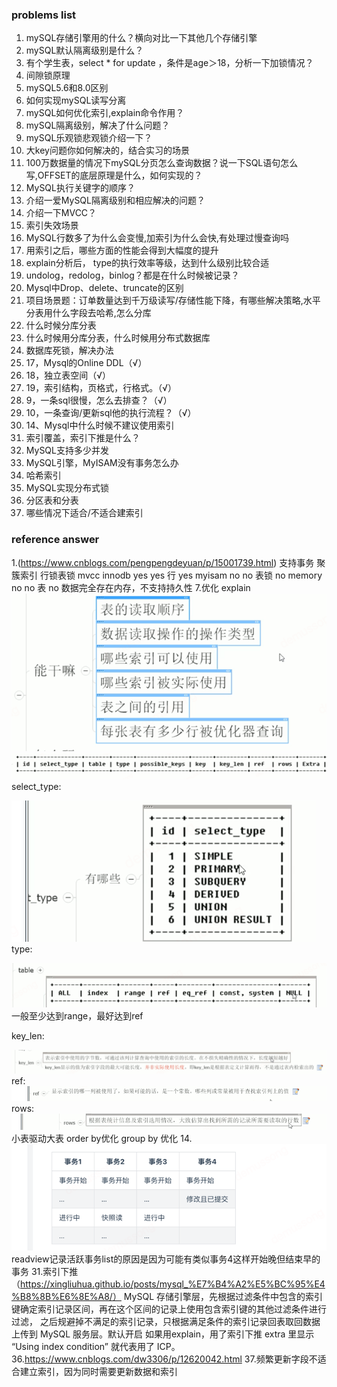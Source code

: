 ### problems list
1. mySQL存储引擎用的什么？横向对比一下其他几个存储引擎
2. mySQL默认隔离级别是什么？
3. 有个学生表，select * for update ，条件是age＞18，分析一下加锁情况？
4. 间隙锁原理
5. mySQL5.6和8.0区别
6. 如何实现mySQL读写分离
7. mySQL如何优化索引,explain命令作用？
8. mySQL隔离级别，解决了什么问题？
9. mySQL乐观锁悲观锁介绍一下？
10. 大key问题你如何解决的，结合实习的场景
11. 100万数据量的情况下mySQL分页怎么查询数据？说一下SQL语句怎么写,OFFSET的底层原理是什么，如何实现的？
12. MySQL执行关键字的顺序？
13. 介绍一爱MySQL隔离级别和相应解决的问题？
14. 介绍一下MVCC？
15. 索引失效场景
16. MySQL行数多了为什么会变慢,加索引为什么会快,有处理过慢查询吗
17. 用索引之后，哪些方面的性能会得到大幅度的提升
18. explain分析后， type的执行效率等级，达到什么级别比较合适
19. undolog，redolog，binlog？都是在什么时候被记录？
20. Mysql中Drop、delete、truncate的区别
21. 项目场景题：订单数量达到千万级读写/存储性能下降，有哪些解决策略,水平分表用什么字段去哈希,怎么分库
22. 什么时候分库分表
23. 什么时候用分库分表，什么时候用分布式数据库
24. 数据库死锁，解决办法
25. 17，Mysql的Online DDL（√）
26. 18，独立表空间（√）
27. 19，索引结构，页格式，行格式。（√）
28. 9，一条sql很慢，怎么去排查？（√）
29. 10，一条查询/更新sql他的执行流程？（√）
30. 14、Mysql中什么时候不建议使用索引
31. 索引覆盖，索引下推是什么？
32. MySQL支持多少并发
33. MySQL引擎，MyISAM没有事务怎么办
34. 哈希索引
35. MySQL实现分布式锁
36. 分区表和分表
37. 哪些情况下适合/不适合建索引












### reference answer
1.(https://www.cnblogs.com/pengpengdeyuan/p/15001739.html)
            支持事务     聚簇索引  行锁表锁    mvcc
innodb        yes         yes      行         yes
myisam         no         no       表锁        no
memory         no         no       表         no        数据完全存在内存，不支持持久性
7.优化
explain
![img_3.png](img_3.png)
![img_2.png](img_2.png)
select_type:

![img_4.png](img_4.png)
type:

![img_5.png](img_5.png)
一般至少达到range，最好达到ref

key_len:

![img_6.png](img_6.png)
ref:
![img_7.png](img_7.png)
rows:
![img_8.png](img_8.png)
小表驱动大表
order by优化
group by 优化
14.![img_1.png](img_1.png)
readview记录活跃事务list的原因是因为可能有类似事务4这样开始晚但结束早的事务
31.索引下推（https://xingliuhua.github.io/posts/mysql_%E7%B4%A2%E5%BC%95%E4%B8%8B%E6%8E%A8/）
MySQL 存储引擎层，先根据过滤条件中包含的索引键确定索引记录区间，再在这个区间的记录上使用包含索引键的其他过滤条件进行过滤，
之后规避掉不满足的索引记录，只根据满足条件的索引记录回表取回数据上传到 MySQL 服务层。默认开启
如果用explain，用了索引下推 extra 里显示 “Using index condition” 就代表用了 ICP。
36.https://www.cnblogs.com/dw3306/p/12620042.html
37.频繁更新字段不适合建立索引，因为同时需要更新数据和索引
